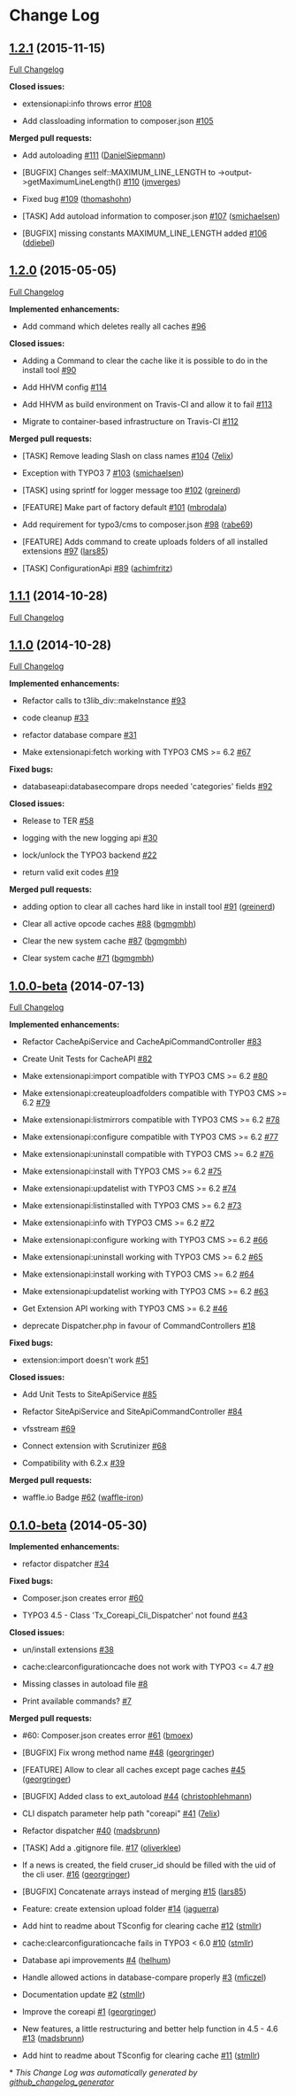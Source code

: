 # Change Log

## [1.2.1](https://github.com/TYPO3-coreapi/ext-coreapi/tree/1.2.1) (2015-11-15)

[Full Changelog](https://github.com/TYPO3-coreapi/ext-coreapi/compare/1.2.0...1.2.1)

**Closed issues:**

- extensionapi:info throws error [\#108](https://github.com/TYPO3-coreapi/ext-coreapi/issues/108)

- Add classloading information to composer.json [\#105](https://github.com/TYPO3-coreapi/ext-coreapi/issues/105)

**Merged pull requests:**

- Add autoloading [\#111](https://github.com/TYPO3-coreapi/ext-coreapi/pull/111) ([DanielSiepmann](https://github.com/DanielSiepmann))

- \[BUGFIX\] Changes self::MAXIMUM\_LINE\_LENGTH to -\>output-\>getMaximumLineLength\(\) [\#110](https://github.com/TYPO3-coreapi/ext-coreapi/pull/110) ([jmverges](https://github.com/jmverges))

- Fixed bug  [\#109](https://github.com/TYPO3-coreapi/ext-coreapi/pull/109) ([thomashohn](https://github.com/thomashohn))

- \[TASK\] Add autoload information to composer.json [\#107](https://github.com/TYPO3-coreapi/ext-coreapi/pull/107) ([smichaelsen](https://github.com/smichaelsen))

- \[BUGFIX\] missing constants MAXIMUM\_LINE\_LENGTH added [\#106](https://github.com/TYPO3-coreapi/ext-coreapi/pull/106) ([ddiebel](https://github.com/ddiebel))

## [1.2.0](https://github.com/TYPO3-coreapi/ext-coreapi/tree/1.2.0) (2015-05-05)

[Full Changelog](https://github.com/TYPO3-coreapi/ext-coreapi/compare/1.1.1...1.2.0)

**Implemented enhancements:**

- Add command which deletes really all caches [\#96](https://github.com/TYPO3-coreapi/ext-coreapi/issues/96)

**Closed issues:**

- Adding a Command to clear the cache like it is possible to do in the install tool [\#90](https://github.com/TYPO3-coreapi/ext-coreapi/issues/90)

- Add HHVM config [\#114](https://github.com/TYPO3-coreapi/ext-coreapi/issues/114)

- Add HHVM as build environment on Travis-CI and allow it to fail [\#113](https://github.com/TYPO3-coreapi/ext-coreapi/issues/113)

- Migrate to container-based infrastructure on Travis-CI [\#112](https://github.com/TYPO3-coreapi/ext-coreapi/issues/112)

**Merged pull requests:**

- \[TASK\] Remove leading Slash on class names [\#104](https://github.com/TYPO3-coreapi/ext-coreapi/pull/104) ([7elix](https://github.com/7elix))

- Exception with TYPO3 7 [\#103](https://github.com/TYPO3-coreapi/ext-coreapi/pull/103) ([smichaelsen](https://github.com/smichaelsen))

- \[TASK\] using sprintf for logger message too [\#102](https://github.com/TYPO3-coreapi/ext-coreapi/pull/102) ([greinerd](https://github.com/greinerd))

- \[FEATURE\] Make part of factory default [\#101](https://github.com/TYPO3-coreapi/ext-coreapi/pull/101) ([mbrodala](https://github.com/mbrodala))

- Add requirement for typo3/cms to composer.json [\#98](https://github.com/TYPO3-coreapi/ext-coreapi/pull/98) ([rabe69](https://github.com/rabe69))

- \[FEATURE\] Adds command to create uploads folders of all installed extensions [\#97](https://github.com/TYPO3-coreapi/ext-coreapi/pull/97) ([lars85](https://github.com/lars85))

- \[TASK\] ConfigurationApi [\#89](https://github.com/TYPO3-coreapi/ext-coreapi/pull/89) ([achimfritz](https://github.com/achimfritz))

## [1.1.1](https://github.com/TYPO3-coreapi/ext-coreapi/tree/1.1.1) (2014-10-28)

[Full Changelog](https://github.com/TYPO3-coreapi/ext-coreapi/compare/1.1.0...1.1.1)

## [1.1.0](https://github.com/TYPO3-coreapi/ext-coreapi/tree/1.1.0) (2014-10-28)

[Full Changelog](https://github.com/TYPO3-coreapi/ext-coreapi/compare/1.0.0-beta...1.1.0)

**Implemented enhancements:**

- Refactor calls to t3lib\_div::makeInstance [\#93](https://github.com/TYPO3-coreapi/ext-coreapi/issues/93)

- code cleanup [\#33](https://github.com/TYPO3-coreapi/ext-coreapi/issues/33)

- refactor database compare [\#31](https://github.com/TYPO3-coreapi/ext-coreapi/issues/31)

- Make extensionapi:fetch working with TYPO3 CMS \>= 6.2 [\#67](https://github.com/TYPO3-coreapi/ext-coreapi/issues/67)

**Fixed bugs:**

- databaseapi:databasecompare drops needed 'categories' fields [\#92](https://github.com/TYPO3-coreapi/ext-coreapi/issues/92)

**Closed issues:**

- Release to TER [\#58](https://github.com/TYPO3-coreapi/ext-coreapi/issues/58)

- logging with the new logging api [\#30](https://github.com/TYPO3-coreapi/ext-coreapi/issues/30)

- lock/unlock the TYPO3 backend [\#22](https://github.com/TYPO3-coreapi/ext-coreapi/issues/22)

- return valid exit codes [\#19](https://github.com/TYPO3-coreapi/ext-coreapi/issues/19)

**Merged pull requests:**

- adding option to clear all caches hard like in install tool [\#91](https://github.com/TYPO3-coreapi/ext-coreapi/pull/91) ([greinerd](https://github.com/greinerd))

- Clear all active opcode caches [\#88](https://github.com/TYPO3-coreapi/ext-coreapi/pull/88) ([bgmgmbh](https://github.com/bgmgmbh))

- Clear the new system cache [\#87](https://github.com/TYPO3-coreapi/ext-coreapi/pull/87) ([bgmgmbh](https://github.com/bgmgmbh))

- Clear system cache [\#71](https://github.com/TYPO3-coreapi/ext-coreapi/pull/71) ([bgmgmbh](https://github.com/bgmgmbh))

## [1.0.0-beta](https://github.com/TYPO3-coreapi/ext-coreapi/tree/1.0.0-beta) (2014-07-13)

[Full Changelog](https://github.com/TYPO3-coreapi/ext-coreapi/compare/0.1.0-beta...1.0.0-beta)

**Implemented enhancements:**

- Refactor CacheApiService and CacheApiCommandController [\#83](https://github.com/TYPO3-coreapi/ext-coreapi/issues/83)

- Create Unit Tests for CacheAPI [\#82](https://github.com/TYPO3-coreapi/ext-coreapi/issues/82)

- Make extensionapi:import compatible with TYPO3 CMS \>= 6.2 [\#80](https://github.com/TYPO3-coreapi/ext-coreapi/issues/80)

- Make extensionapi:createuploadfolders compatible with TYPO3 CMS \>= 6.2 [\#79](https://github.com/TYPO3-coreapi/ext-coreapi/issues/79)

- Make extensionapi:listmirrors compatible with TYPO3 CMS \>= 6.2 [\#78](https://github.com/TYPO3-coreapi/ext-coreapi/issues/78)

- Make extensionapi:configure compatible with TYPO3 CMS \>= 6.2 [\#77](https://github.com/TYPO3-coreapi/ext-coreapi/issues/77)

- Make extensionapi:uninstall compatible with TYPO3 CMS \>= 6.2 [\#76](https://github.com/TYPO3-coreapi/ext-coreapi/issues/76)

- Make extensionapi:install with TYPO3 CMS \>= 6.2 [\#75](https://github.com/TYPO3-coreapi/ext-coreapi/issues/75)

- Make extensionapi:updatelist with TYPO3 CMS \>= 6.2 [\#74](https://github.com/TYPO3-coreapi/ext-coreapi/issues/74)

- Make extensionapi:listinstalled with TYPO3 CMS \>= 6.2 [\#73](https://github.com/TYPO3-coreapi/ext-coreapi/issues/73)

- Make extensionapi:info with TYPO3 CMS \>= 6.2 [\#72](https://github.com/TYPO3-coreapi/ext-coreapi/issues/72)

- Make extensionapi:configure working with TYPO3 CMS \>= 6.2 [\#66](https://github.com/TYPO3-coreapi/ext-coreapi/issues/66)

- Make extensionapi:uninstall working with TYPO3 CMS \>= 6.2 [\#65](https://github.com/TYPO3-coreapi/ext-coreapi/issues/65)

- Make extensionapi:install working with TYPO3 CMS \>= 6.2 [\#64](https://github.com/TYPO3-coreapi/ext-coreapi/issues/64)

- Make extensionapi:updatelist working with TYPO3 CMS \>= 6.2 [\#63](https://github.com/TYPO3-coreapi/ext-coreapi/issues/63)

- Get Extension API working with TYPO3 CMS \>= 6.2 [\#46](https://github.com/TYPO3-coreapi/ext-coreapi/issues/46)

- deprecate Dispatcher.php in favour of CommandControllers [\#18](https://github.com/TYPO3-coreapi/ext-coreapi/issues/18)

**Fixed bugs:**

- extension:import doesn't work [\#51](https://github.com/TYPO3-coreapi/ext-coreapi/issues/51)

**Closed issues:**

- Add Unit Tests to SiteApiService [\#85](https://github.com/TYPO3-coreapi/ext-coreapi/issues/85)

- Refactor SiteApiService and SiteApiCommandController [\#84](https://github.com/TYPO3-coreapi/ext-coreapi/issues/84)

- vfsstream [\#69](https://github.com/TYPO3-coreapi/ext-coreapi/issues/69)

- Connect extension with Scrutinizer [\#68](https://github.com/TYPO3-coreapi/ext-coreapi/issues/68)

- Compatibility with 6.2.x [\#39](https://github.com/TYPO3-coreapi/ext-coreapi/issues/39)

**Merged pull requests:**

- waffle.io Badge [\#62](https://github.com/TYPO3-coreapi/ext-coreapi/pull/62) ([waffle-iron](https://github.com/waffle-iron))

## [0.1.0-beta](https://github.com/TYPO3-coreapi/ext-coreapi/tree/0.1.0-beta) (2014-05-30)

**Implemented enhancements:**

- refactor dispatcher [\#34](https://github.com/TYPO3-coreapi/ext-coreapi/issues/34)

**Fixed bugs:**

- Composer.json creates error [\#60](https://github.com/TYPO3-coreapi/ext-coreapi/issues/60)

- TYPO3 4.5 - Class 'Tx\_Coreapi\_Cli\_Dispatcher' not found [\#43](https://github.com/TYPO3-coreapi/ext-coreapi/issues/43)

**Closed issues:**

- un/install extensions [\#38](https://github.com/TYPO3-coreapi/ext-coreapi/issues/38)

- cache:clearconfigurationcache does not work with TYPO3 <= 4.7 [\#9](https://github.com/TYPO3-coreapi/ext-coreapi/issues/9)

- Missing classes in autoload file [\#8](https://github.com/TYPO3-coreapi/ext-coreapi/issues/8)

- Print available commands? [\#7](https://github.com/TYPO3-coreapi/ext-coreapi/issues/7)

**Merged pull requests:**

- \#60: Composer.json creates error  [\#61](https://github.com/TYPO3-coreapi/ext-coreapi/pull/61) ([bmoex](https://github.com/bmoex))

- \[BUGFIX\] Fix wrong method name [\#48](https://github.com/TYPO3-coreapi/ext-coreapi/pull/48) ([georgringer](https://github.com/georgringer))

- \[FEATURE\] Allow to clear all caches except page caches [\#45](https://github.com/TYPO3-coreapi/ext-coreapi/pull/45) ([georgringer](https://github.com/georgringer))

- \[BUGFIX\] Added class to ext\_autoload [\#44](https://github.com/TYPO3-coreapi/ext-coreapi/pull/44) ([christophlehmann](https://github.com/christophlehmann))

- CLI dispatch parameter help path "coreapi" [\#41](https://github.com/TYPO3-coreapi/ext-coreapi/pull/41) ([7elix](https://github.com/7elix))

- Refactor dispatcher [\#40](https://github.com/TYPO3-coreapi/ext-coreapi/pull/40) ([madsbrunn](https://github.com/madsbrunn))

- \[TASK\] Add a .gitignore file. [\#17](https://github.com/TYPO3-coreapi/ext-coreapi/pull/17) ([oliverklee](https://github.com/oliverklee))

- If a news is created, the field cruser\_id should be filled with the uid of the cli user. [\#16](https://github.com/TYPO3-coreapi/ext-coreapi/pull/16) ([georgringer](https://github.com/georgringer))

- \[BUGFIX\] Concatenate arrays instead of merging [\#15](https://github.com/TYPO3-coreapi/ext-coreapi/pull/15) ([lars85](https://github.com/lars85))

- Feature: create extension upload folder [\#14](https://github.com/TYPO3-coreapi/ext-coreapi/pull/14) ([jaguerra](https://github.com/jaguerra))

- Add hint to readme about TSconfig for clearing cache [\#12](https://github.com/TYPO3-coreapi/ext-coreapi/pull/12) ([stmllr](https://github.com/stmllr))

- cache:clearconfigurationcache fails in TYPO3 < 6.0 [\#10](https://github.com/TYPO3-coreapi/ext-coreapi/pull/10) ([stmllr](https://github.com/stmllr))

- Database api improvements [\#4](https://github.com/TYPO3-coreapi/ext-coreapi/pull/4) ([helhum](https://github.com/helhum))

- Handle allowed actions in database-compare properly [\#3](https://github.com/TYPO3-coreapi/ext-coreapi/pull/3) ([mficzel](https://github.com/mficzel))

- Documentation update [\#2](https://github.com/TYPO3-coreapi/ext-coreapi/pull/2) ([stmllr](https://github.com/stmllr))

- Improve the coreapi [\#1](https://github.com/TYPO3-coreapi/ext-coreapi/pull/1) ([georgringer](https://github.com/georgringer))

- New features, a little restructuring and better help function in 4.5 - 4.6 [\#13](https://github.com/TYPO3-coreapi/ext-coreapi/pull/13) ([madsbrunn](https://github.com/madsbrunn))

- Add hint to readme about TSconfig for clearing cache [\#11](https://github.com/TYPO3-coreapi/ext-coreapi/pull/11) ([stmllr](https://github.com/stmllr))



\* *This Change Log was automatically generated by [github_changelog_generator](https://github.com/skywinder/Github-Changelog-Generator)*